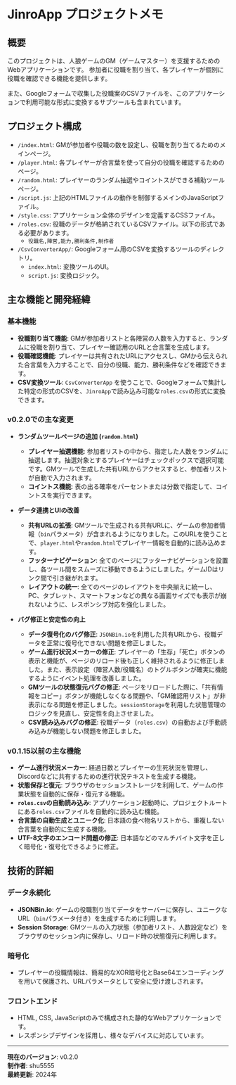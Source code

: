# JinroApp プロジェクトメモ

## 概要

このプロジェクトは、人狼ゲームのGM（ゲームマスター）を支援するためのWebアプリケーションです。
参加者に役職を割り当て、各プレイヤーが個別に役職を確認できる機能を提供します。

また、Googleフォームで収集した役職案のCSVファイルを、このアプリケーションで利用可能な形式に変換するサブツールも含まれています。

## プロジェクト構成

- `/index.html`: GMが参加者や役職の数を設定し、役職を割り当てるためのメインページ。
- `/player.html`: 各プレイヤーが合言葉を使って自分の役職を確認するためのページ。
- `/random.html`: プレイヤーのランダム抽選やコイントスができる補助ツールページ。
- `/script.js`: 上記のHTMLファイルの動作を制御するメインのJavaScriptファイル。
- `/style.css`: アプリケーション全体のデザインを定義するCSSファイル。
- `/roles.csv`: 役職のデータが格納されているCSVファイル。以下の形式である必要があります。
  - `役職名,陣営,能力,勝利条件,制作者`
- `/CsvConverterApp/`: Googleフォーム用のCSVを変換するツールのディレクトリ。
  - `index.html`: 変換ツールのUI。
  - `script.js`: 変換ロジック。

## 主な機能と開発経緯

### 基本機能
- **役職割り当て機能**: GMが参加者リストと各陣営の人数を入力すると、ランダムに役職を割り当て、プレイヤー確認用のURLと合言葉を生成します。
- **役職確認機能**: プレイヤーは共有されたURLにアクセスし、GMから伝えられた合言葉を入力することで、自分の役職、能力、勝利条件などを確認できます。
- **CSV変換ツール**: `CsvConverterApp` を使うことで、Googleフォームで集計した特定の形式のCSVを、`JinroApp`で読み込み可能な`roles.csv`の形式に変換できます。

### v0.2.0での主な変更

- **ランダムツールページの追加 (`random.html`)**
  - **プレイヤー抽選機能**: 参加者リストの中から、指定した人数をランダムに抽選します。抽選対象とするプレイヤーはチェックボックスで選択可能です。GMツールで生成した共有URLからアクセスすると、参加者リストが自動で入力されます。
  - **コイントス機能**: 表の出る確率をパーセントまたは分数で指定して、コイントスを実行できます。

- **データ連携とUIの改善**
  - **共有URLの拡張**: GMツールで生成される共有URLに、ゲームの参加者情報（`bin`パラメータ）が含まれるようになりました。このURLを使うことで、`player.html`や`random.html`でプレイヤー情報を自動的に読み込めます。
  - **フッターナビゲーション**: 全てのページにフッターナビゲーションを設置し、各ツール間をスムーズに移動できるようにしました。ゲームIDはリンク間で引き継がれます。
  - **レイアウトの統一**: 全てのページのレイアウトを中央揃えに統一し、PC、タブレット、スマートフォンなどの異なる画面サイズでも表示が崩れないように、レスポンシブ対応を強化しました。

- **バグ修正と安定性の向上**
  - **データ復号化のバグ修正**: `JSONBin.io`を利用した共有URLから、役職データを正常に復号化できない問題を修正しました。
  - **ゲーム進行状況メーカーの修正**: プレイヤーの「生存」「死亡」ボタンの表示と機能が、ページのリロード後も正しく維持されるように修正しました。また、表示設定（陣営人数/役職名）のトグルボタンが確実に機能するようにイベント処理を改善しました。
  - **GMツールの状態復元バグの修正**: ページをリロードした際に、「共有情報をコピー」ボタンが機能しなくなる問題や、「GM確認用リスト」が非表示になる問題を修正しました。`sessionStorage`を利用した状態管理のロジックを見直し、安定性を向上させました。
  - **CSV読み込みバグの修正**: 役職データ（`roles.csv`）の自動および手動読み込みが機能しない問題を修正しました。

### v0.1.15以前の主な機能

- **ゲーム進行状況メーカー**: 経過日数とプレイヤーの生死状況を管理し、Discordなどに共有するための進行状況テキストを生成する機能。
- **状態保存と復元**: ブラウザのセッションストレージを利用して、ゲームの作業状態を自動的に保存・復元する機能。
- **`roles.csv`の自動読み込み**: アプリケーション起動時に、プロジェクトルートにある`roles.csv`ファイルを自動的に読み込む機能。
- **合言葉の自動生成とユニーク化**: 日本語の食べ物名リストから、重複しない合言葉を自動的に生成する機能。
- **UTF-8文字のエンコード問題の修正**: 日本語などのマルチバイト文字を正しく暗号化・復号化できるように修正。

## 技術的詳細

### データ永続化
- **JSONBin.io**: ゲームの役職割り当てデータをサーバーに保存し、ユニークなURL（`bin`パラメータ付き）を生成するために利用します。
- **Session Storage**: GMツールの入力状態（参加者リスト、人数設定など）をブラウザのセッション内に保存し、リロード時の状態復元に利用します。

### 暗号化
- プレイヤーの役職情報は、簡易的なXOR暗号化とBase64エンコーディングを用いて保護され、URLパラメータとして安全に受け渡しされます。

### フロントエンド
- HTML, CSS, JavaScriptのみで構成された静的なWebアプリケーションです。
- レスポンシブデザインを採用し、様々なデバイスに対応しています。

---

**現在のバージョン**: v0.2.0  
**制作者**: shu5555  
**最終更新**: 2024年